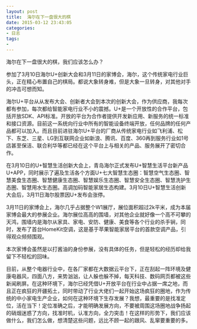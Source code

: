 ```yaml
---
layout: post
title: 	海尔在下一盘很大的棋
date: 2015-03-12 23:43:05
categories:
- 日志
tags:
- 
---
```


海尔在下一盘很大的棋，我们应该怎么办？    

参加了3月10日海尔U+创新大会和3月11日的家博会，海尔，这个传统家电行业巨头，正在精心布置自己的棋局。都说大象转身难，但是大象一旦转身，对其他对手的冲击可想而知。

海尔U+平台从从发布大会、创新者大会到本次的创新大会，作为供应商，我每次都有参加，每次都给智能家电行业不小的震撼。U+是一个开放性的合作平台，包括开放SDK、API标准。开放的平台为合作者提供开发新应用、新服务的统一标准和接口资源。目前这一系统向行业中所有的智能设备终端开放，任何品牌的任何产品都可以加入。而且目前进驻海尔U+平台的厂商从传统家电行业如飞利浦、松下、东芝、三星、LG到互联网企业如新浪、腾讯、百度、360再到服务行业如1号店甚至保洁、联合利华等都已经在这个平台上与相关的产品、服务展开了密切合作。

在3月10日的U+智慧生活创新大会上，青岛海尔正式发布U+智慧生活平台新产品U+APP，同时展示了遍及生活各个方面U+七大智慧生态圈：智慧空气生态圈、智慧美食生态圈、智慧健康生态圈、智慧娱乐生态圈、智慧安全生态圈、智慧洗护生态圈、智慧用水生态圈。高调加码智能家居生态构建。3月10日U+智慧生活创新大会后，3月11日海尔股票因U+发布会涨停。

3月11日的家博会上，海尔几乎占据整个W1展厅，展位面积超过2k平米，成为本届家博会最大的参展企业。海尔展位高高的围墙，对其他企业就好像一个高不可攀的天鸿，围墙内是海尔从家具、家电、安防、健康、美食等各个行业的杀手锏，同时，发布了首台HomeKit空调，这是基于苹果智能家居平台的首款空调产品，引得观众频频围观。

本次家博会虽然是以打酱油的身份参展，没有具体的任务，但是轻松的经历却给我留下不轻松的回味。

目前，从整个电器行业中，在各厂家都在大数据云平台下，正在刮起一阵环境及健康电器风，四面八方，来势汹汹，让人躲也躲不掉，每天科技、数码网页都被这些新闻刷屏。在这种环境下，海尔已经凭借U+开放平台在行业中占据一席之地，而且正在疯狂的开疆拓土，同时带动了行业大佬们一起开始这场疯狂的圈地，作为传统的中小家电生产企业，如何在这种环境下生存发展？我想，最重要的是找准定位，活在当下！定位准确之后，才能明确发展方向，不要被周围这场圈地战争扬起的硝烟迷惑了方向，找准时机，认准方向，全力突击！在这样的形势下，我们应该做什么，我们怎么做，想清楚这些问题，远比不顾一起的跟风、乱窜要重要的多。
